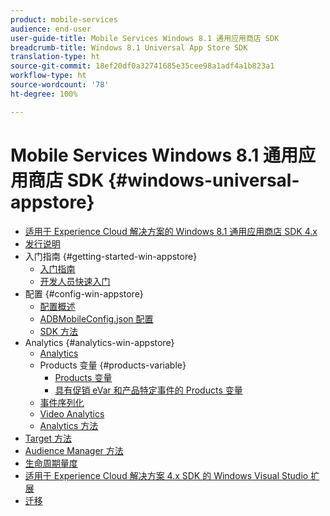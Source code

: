 ```yaml
---
product: mobile-services
audience: end-user
user-guide-title: Mobile Services Windows 8.1 通用应用商店 SDK
breadcrumb-title: Windows 8.1 Universal App Store SDK
translation-type: ht
source-git-commit: 18ef20df0a32741685e35cee98a1adf4a1b823a1
workflow-type: ht
source-wordcount: '78'
ht-degree: 100%

---
```



# Mobile Services Windows 8.1 通用应用商店 SDK {#windows-universal-appstore}

+ [适用于 Experience Cloud 解决方案的 Windows 8.1 通用应用商店 SDK 4.x](overview.md)
+ [发行说明](release-notes.md)
+ 入门指南 {#getting-started-win-appstore}
   + [入门指南](c-getting-started/c-getting-started.md)
   + [开发人员快速入门](c-getting-started/dev-qs.md)
+ 配置 {#config-win-appstore}
   + [配置概述](c-configuration/c-configuration.md)
   + [ADBMobileConfig.json 配置](c-configuration/c.json.md)
   + [SDK 方法](c-configuration/methods.md)
+ Analytics {#analytics-win-appstore}
   + [Analytics](analytics/analytics.md)
   + Products 变量 {#products-variable}
      + [Products 变量](analytics/products/products.md)
      + [具有促销 eVar 和产品特定事件的 Products 变量](analytics/products/products-variable-evars-events.md)
   + [事件序列化](analytics/event-serialization.md)
   + [Video Analytics](analytics/video-qs.md)
   + [Analytics 方法](analytics/analytics-methods.md)
+ [Target 方法](target/target-methods.md)
+ [Audience Manager 方法](audiencemgmt/audience-manager-methods.md)
+ [生命周期量度](metrics.md)
+ [适用于 Experience Cloud 解决方案 4.x SDK 的 Windows Visual Studio 扩展](extensions/win-vse-4x.md)
+ [迁移](migration-v3.md)
